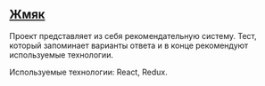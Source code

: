 ## <a href="https://deim0707.github.io/recom_app/build/index.html"> Жмяк</a>

Проект представляет из себя рекомендательную систему. Тест, который запоминает варианты ответа и в конце рекомендуют используемые технологии. 

Используемые технологии: React, Redux.
